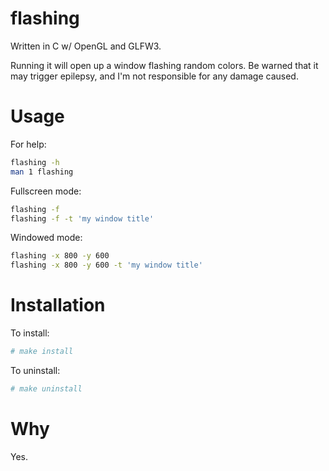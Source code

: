 # flashing
Written in C w/ OpenGL and GLFW3.

Running it will open up a window flashing random colors.
Be warned that it may trigger epilepsy, and I'm not responsible for any damage caused.

# Usage

For help:

```bash
flashing -h
man 1 flashing
```

Fullscreen mode:

```bash
flashing -f
flashing -f -t 'my window title'
```

Windowed mode:

```bash
flashing -x 800 -y 600
flashing -x 800 -y 600 -t 'my window title'
```

# Installation

To install:

```bash
# make install
```

To uninstall:

```bash
# make uninstall
```

# Why
Yes.
